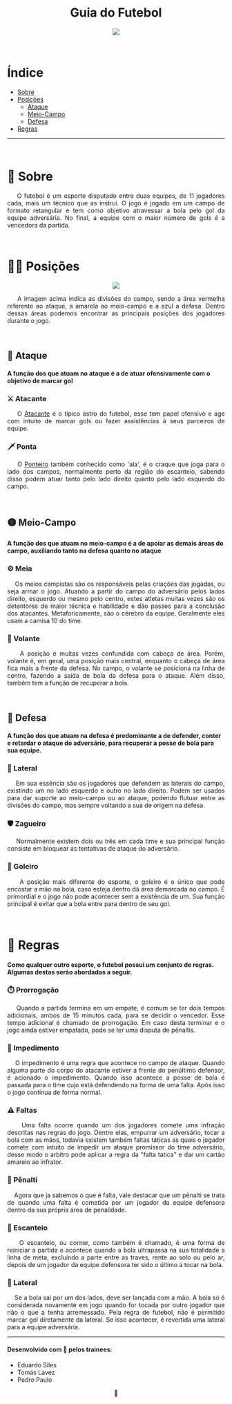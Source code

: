 <h1 align = "center"> Guia do Futebol</h1>

<p align = "center"><img src = "https://i.imgur.com/z8QoPiT.jpg"></p>

<br>

# Índice

- [Sobre](#🤔-sobre)
- [Posições](#🏃‍♂️-posições)
   - [Ataque](#🔴-ataque)
   - [Meio-Campo](#🟡-meio-campo)
   - [Defesa](#🔵-defesa)
- [Regras](#📖-regras)

--- 

<br>

# 🤔 Sobre

<p align="justify">&nbsp;&nbsp;&nbsp;&nbsp;O futebol é um esporte disputado entre duas equipes, de 11 jogadores cada, mais um técnico que as instrui. O jogo é jogado em um campo de formato retangular e tem como objetivo atravessar a bola pelo gol da equipe adversária. No final, a equipe com o maior número de gols é a vencedora da partida.</p>

<br>

# 🏃‍♂️ Posições

<p align = "center"> <img src = "https://ik.imagekit.io/tomlavez/setores-transformed.jpeg?updatedAt=1704852698620"> <p>

<p align="justify">&nbsp;&nbsp;&nbsp;&nbsp;A imagem acima indica as divisões do campo, sendo a área vermelha referente ao ataque, a amarela ao meio-campo e a azul a defesa. Dentro dessas áreas podemos encontrar as principais posições dos jogadores durante o jogo.</p>

<br>

## 🔴 Ataque

#### A função dos que atuam no ataque é a de atuar ofensivamente com o objetivo de marcar gol

### ⚔️ Atacante

<p align="justify">&nbsp;&nbsp;&nbsp;&nbsp;O <a href="https://pt.wikipedia.org/wiki/Atacante_(futebol)">Atacante</a> é o típico astro do futebol, esse tem papel ofensivo e age com intuito de marcar gols ou fazer assistências à seus parceiros de equipe.</p>

### 🗡️ Ponta

<p align="justify">&nbsp;&nbsp;&nbsp;&nbsp;O <a href="https://pt.wikipedia.org/wiki/Ponteiro_(futebol)"> Ponteiro</a> também conhecido como 'ala', é o craque que joga para o lado dos campos, normalmente perto da região do escanteio, sabendo disso podem atuar tanto pelo lado direito quanto pelo lado esquerdo do campo.</p>

<br>

## 🟡 Meio-Campo

#### A função dos que atuam no meio-campo é a de apoiar as demais áreas do campo, auxiliando tanto na defesa quanto no ataque

### ⚙️ Meia

<p align="justify">&nbsp;&nbsp;&nbsp;&nbsp;Os meios campistas são os responsáveis pelas criações das jogadas, ou seja armar o jogo. Atuando a partir do campo do adversário pelos lados direito, esquerdo ou mesmo pelo centro, estes atletas muitas vezes são os detentores de maior técnica e habilidade e dão passes para a conclusão dos atacantes. Metaforicamente, são o cérebro da equipe. Geralmente eles usam a camisa 10 do time.</p>

### 🔗 Volante

<p align="justify">&nbsp;&nbsp;&nbsp;&nbsp;A posição é muitas vezes confundida com cabeça de área. Porém, volante é, em geral, uma posição mais central, enquanto o cabeça de área fica mais a frente da defesa. No campo, o volante se posiciona na linha de centro, fazendo a saída de bola da defesa para o ataque. Além disso, também tem a função de recuperar a bola.</p>

<br>

## 🔵 Defesa

#### A função dos que atuam na defesa é predominante a de defender, conter e retardar o ataque do adversário, para recuperar a posse de bola para sua equipe.

### 💨 Lateral

<p align="justify">&nbsp;&nbsp;&nbsp;&nbsp;Em sua essência são os jogadores que defendem as laterais do campo, existindo um no lado esquerdo e outro no lado direito. Podem ser usados para dar suporte ao meio-campo ou ao ataque, podendo flutuar entre as divisões do campo, mas sempre voltando a sua de origem na defesa.</p>

### 🛡️ Zagueiro

<p align="justify">&nbsp;&nbsp;&nbsp;&nbsp;Normalmente existem dois ou três em cada time e sua principal função consiste em bloquear as tentativas de ataque do adversário.</p>

### 🧤 Goleiro

<p align="justify">&nbsp;&nbsp;&nbsp;&nbsp;A posição mais diferente do esporte, o goleiro é o único que pode encostar a mão na bola, caso esteja dentro dá área demarcada no campo. É primordial e o jogo não pode acontecer sem a existência de um. Sua função principal é evitar que a bola entre para dentro de seu gol.</p>

<br>

# 📖 Regras

#### Como qualquer outro esporte, o futebol possui um conjunto de regras. Algumas destas serão abordadas a seguir.

### ⏱️ Prorrogação

<p align="justify">&nbsp;&nbsp;&nbsp;&nbsp;Quando a partida termina em um empate, é comum se ter dois tempos adicionais, ambos de 15 minutos cada, para se decidir o vencedor. Esse tempo adicional é chamado de prorrogação. Em caso desta terminar e o jogo ainda estiver empatado, pode se ter uma disputa de pênaltis.</p>

### 🏁 Impedimento

 <p align="justify">&nbsp;&nbsp;&nbsp;&nbsp;O impedimento é uma regra que acontece no campo de ataque. Quando alguma parte do corpo do atacante estiver a frente do penúltimo defensor, é acionado o impedimento. Quando isso acontece a posse de bola é passada para o time cujo está defendendo na forma de uma falta. Após isso o jogo contínua de forma normal.</p>

### ⚠️ Faltas

<p align="justify">&nbsp;&nbsp;&nbsp;&nbsp;Uma falta ocorre quando um dos jogadores comete uma infração descritas nas regras do jogo. Dentre elas, empurrar um adversário, tocar a bola com as mãos, todavia existem também faltas táticas as quais o jogador comete com intuito de impedir um ataque promissor do time adversário, desse modo o arbitro pode aplicar a regra da "falta tatica" e dar um cartão amarelo ao infrator.</p>

### 🧤 Pênalti

<p align="justify">&nbsp;&nbsp;&nbsp;&nbsp;Agora que ja sabemos o que é falta, vale destacar que um pênalti se trata de quando uma falta é cometida por um jogador da equipe defensora dentro da sua própria área de penalidade.</p>

### 🚩 Escanteio

<p align="justify">&nbsp;&nbsp;&nbsp;&nbsp;O escanteio, ou corner, como também é chamado, é uma forma de reiniciar a partida e acontece quando a bola ultrapassa na sua totalidade a linha de meta, excluindo a parte entre as traves, rente ao solo ou pelo ar, depois de um jogador da equipe defensora ter sido o último a tocar na bola.</p>

### 🫸 Lateral

<p align="justify">&nbsp;&nbsp;&nbsp;&nbsp;Se a bola sai por um dos lados, deve ser lançada com a mão. A bola só é considerada novamente em jogo quando for tocada por outro jogador que não o que a tenha arremessado. Pela regra de futebol, não é permitido marcar gol diretamente da lateral. Se isso acontecer, é revertida uma lateral para a equipe adversária.</p>

---

#### Desenvolvido com 💙 pelos trainees:

- Eduardo Siles
- Tomás Lavez
- Pedro Paulo

<p align="center">🦘</p>